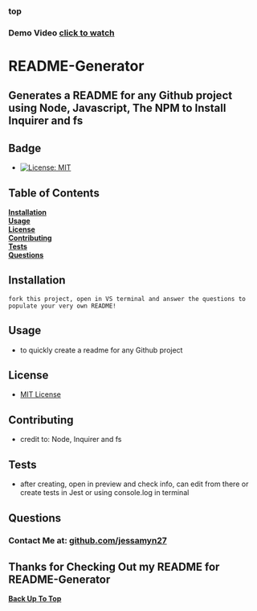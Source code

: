 ### top

### Demo Video [click to watch](https://drive.google.com/file/d/1dihJ)
    
# README-Generator

## Generates a README for any Github project using Node, Javascript, The NPM to Install Inquirer and fs

## Badge 
* [![License: MIT](https://img.shields.io/badge/License-MIT-yellow.svg)](https://opensource.org/licenses/MIT)

## Table of Contents

**[Installation](#Installation)**  
**[Usage](#Usage)**  
**[License](#License)**  
**[Contributing](#Contributing)**  
**[Tests](#Tests)**  
**[Questions](#Questions)**  

## Installation

```fork this project, open in VS terminal and answer the questions to populate your very own README!```

## Usage

* to quickly create a readme for any Github project

## License

* [MIT License](https://opensource.org/licenses/MIT)

## Contributing

* credit to: Node, Inquirer and fs

## Tests

* after creating, open in preview and check info, can edit from there or create tests in Jest or using console.log in terminal

## Questions

### Contact Me at: **[github.com/jessamyn27](https://github.com/jessamyn27)**

## Thanks for Checking Out my README for README-Generator

**[Back Up To Top](###top)**
